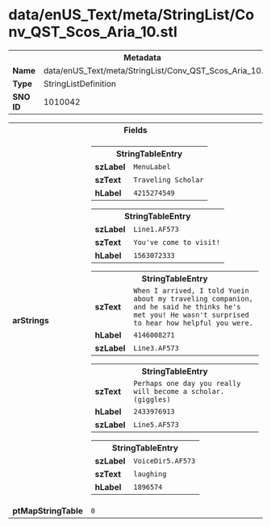 <h1>data/enUS_Text/meta/StringList/Conv_QST_Scos_Aria_10.stl</h1><table><tr><th colspan="100%">Metadata</th></tr><tr><td><b>Name</b></td><td>data/enUS_Text/meta/StringList/Conv_QST_Scos_Aria_10.stl</td></tr><tr><td><b>Type</b></td><td>StringListDefinition</td></tr><tr><td><b>SNO ID</b></td><td>1010042</td></tr></table>

<table><tr><th colspan="100%">Fields</th></tr><tr><td><b>arStrings</b></td><td><table><tr><th colspan="100%">StringTableEntry</th></tr><tr><td><b>szLabel</b></td><td><code>MenuLabel</code></td></tr><tr><td><b>szText</b></td><td><code>Traveling Scholar</code></td></tr><tr><td><b>hLabel</b></td><td><code>4215274549</code></td></tr></table>


<table><tr><th colspan="100%">StringTableEntry</th></tr><tr><td><b>szLabel</b></td><td><code>Line1.AF573</code></td></tr><tr><td><b>szText</b></td><td><code>You've come to visit!</code></td></tr><tr><td><b>hLabel</b></td><td><code>1563072333</code></td></tr></table>


<table><tr><th colspan="100%">StringTableEntry</th></tr><tr><td><b>szText</b></td><td><code>When I arrived, I told Yuein about my traveling companion, and he said he thinks he's met you! He wasn't surprised to hear how helpful you were.</code></td></tr><tr><td><b>hLabel</b></td><td><code>4146008271</code></td></tr><tr><td><b>szLabel</b></td><td><code>Line3.AF573</code></td></tr></table>


<table><tr><th colspan="100%">StringTableEntry</th></tr><tr><td><b>szText</b></td><td><code>Perhaps one day you really will become a scholar. (giggles)</code></td></tr><tr><td><b>hLabel</b></td><td><code>2433976913</code></td></tr><tr><td><b>szLabel</b></td><td><code>Line5.AF573</code></td></tr></table>


<table><tr><th colspan="100%">StringTableEntry</th></tr><tr><td><b>szLabel</b></td><td><code>VoiceDir5.AF573</code></td></tr><tr><td><b>szText</b></td><td><code>laughing</code></td></tr><tr><td><b>hLabel</b></td><td><code>1896574</code></td></tr></table>


</td></tr><tr><td><b>ptMapStringTable</b></td><td><code>0</code></td></tr></table>

